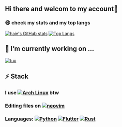 ## Hi there and welcom to my account👋
### 😄 check my stats and my top langs
[![haie's GitHub stats](https://github-readme-stats.vercel.app/api?username=haie-grain&theme=ambient_gradient&show_icons=true)](https://github.com/haie-grain/github-readme-stats)
[![Top Langs](https://github-readme-stats.vercel.app/api/top-langs/?username=haie-grain&hide=c,makefile,swift,roff,cmake,c%2B%2B&layout=donut&theme=ambient_gradient&show_icons=true)](https://github.com/haie-grain/github-readme-stats)

## 🔭 I’m currently working on ...
[![tux](https://github-readme-stats.vercel.app/api/pin/?username=allthingslinux&repo=tux&theme=ambient_gradient)](https://github.com/allthingslinux/tux)

## ⚡ Stack
### I use [![Arch Linux](https://img.shields.io/badge/Arch_Linux-1793D1?style=for-the-badge&logo=arch-linux&logoColor=white)](https://archlinux.org) btw
### Editing files on [![neovim](https://img.shields.io/badge/Neovim-3e93d4?style=for-the-badge&logo=neovim&logoColor=white)](https://neovim.io/)
### Languages: [![Python](https://img.shields.io/badge/Python-3776AB?style=for-the-badge&logo=python&logoColor=white)](https://python.org) [![Flutter](https://img.shields.io/badge/Flutter-299acd?style=for-the-badge&logo=flutter&logoColor=white)](https://flutter.dev) [![Rust](https://img.shields.io/badge/Rust-CE412B?style=for-the-badge&logo=rust&logoColor=white)](https://rust-lang.org.org)
<!--
**haie-grain/haie-grain** is a ✨ _special_ ✨ repository because its `README.md` (this file) appears on your GitHub profile.

Here are some ideas to get you started:

- 🔭 I’m currently working on ...
- 🌱 I’m currently learning ...
- 👯 I’m looking to collaborate on ...
- 🤔 I’m looking for help with ...
- 💬 Ask me about ...
- 📫 How to reach me: ...
- 😄 Pronouns: ...
- ⚡ Fun fact: ...
-->
